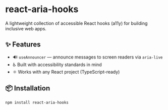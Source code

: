 # react-aria-hooks

A lightweight collection of accessible React hooks (a11y) for building inclusive web apps.

## ✨ Features

- 🔊 `useAnnouncer` — announce messages to screen readers via `aria-live`
- ♿️ Built with accessibility standards in mind
- ⚛️ Works with any React project (TypeScript-ready)

## 📦 Installation

```bash
npm install react-aria-hooks
